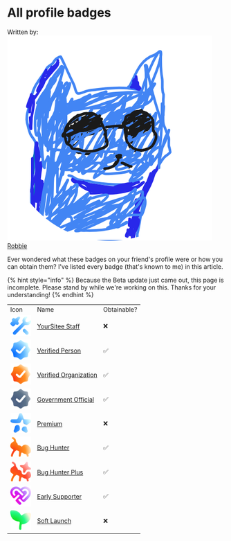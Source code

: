 # All profile badges

Written by: <img src="../../.gitbook/assets/contributors/robskan (2).png" alt="" data-size="line"> [Robbie](../../about/contributors.md#robskan-project-lead)

Ever wondered what these badges on your friend's profile were or how you can obtain them? I've listed every badge (that's known to me) in this article.

{% hint style="info" %}
Because the Beta update just came out, this page is incomplete. Please stand by while we're working on this. Thanks for your understanding!
{% endhint %}

<table>
<tr><td width="48">Icon</td><td>Name</td><td>Obtainable?</td></tr>
<tr><td><img src="../../.gitbook/assets/faq/all-profile-badges/yoursiteeStaff.png" alt=":staff:" /></td><td><a href="https://yoursitee.xd.hu/faq/all-profile-badges/yoursitee-staff">YourSitee Staff</a></td><td>❌</td></tr>
<tr><td><img src="../../.gitbook/assets/faq/all-profile-badges/verified.png" alt=":verified:" /></td><td><a href="https://yoursitee.xd.hu/faq/all-profile-badges/verified#verified-person">Verified Person</a></td><td>✅</td></tr>
<tr><td><img src="../../.gitbook/assets/faq/all-profile-badges/verifiedOrg.png" alt="" /></td><td><a href="https://yoursitee.xd.hu/faq/all-profile-badges/verified#verified-organization">Verified Organization</a></td><td>✅</td></tr>
<tr><td><img src="../../.gitbook/assets/faq/all-profile-badges/governmentOfficial.png" alt="" /></td><td><a href="https://yoursitee.xd.hu/faq/all-profile-badges/verified#government-official">Government Official</a></td><td>✅</td></tr>
<tr><td><img src="../../.gitbook/assets/faq/all-profile-badges/premium.png" alt="" /></td><td><a href="https://yoursitee.xd.hu/faq/all-profile-badges/premium">Premium</a></td><td>❌</td></tr>
<tr><td><img src="../../.gitbook/assets/faq/all-profile-badges/bugHunter.png" alt="" /></td><td><a href="https://yoursitee.xd.hu/faq/all-profile-badges/bug-hunter#bug-hunter">Bug Hunter</a></td><td>✅</td></tr>
<tr><td><img src="../../.gitbook/assets/faq/all-profile-badges/bugHunterPlus.png" alt="" /></td><td><a href="https://yoursitee.xd.hu/faq/all-profile-badges/bug-hunter#bug-hunter-plus">Bug Hunter Plus</a></td><td>✅</td></tr>
<tr><td><img src="../../.gitbook/assets/faq/all-profile-badges/earlySupporter.png" alt="" /></td><td><a href="https://yoursitee.xd.hu/faq/all-profile-badges/early-supporter">Early Supporter</a></td><td>✅</td></tr>
<tr><td><img src="../../.gitbook/assets/faq/all-profile-badges/softLaunch.png" alt="" /></td><td><a href="https://yoursitee.xd.hu/faq/all-profile-badges/soft-launch">Soft Launch</a></td><td>❌</td></tr>
</table>
